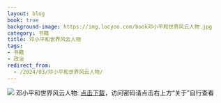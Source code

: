 ```yaml
---
layout: blog
book: true
background-image: https://img.locyoo.com/book邓小平和世界风云人物.jpg
category: 书籍
title: 邓小平和世界风云人物
tags:
- 书籍
- 政治
redirect_from:
  - /2024/03/邓小平和世界风云人物/
---
```

![](https://img.locyoo.com/book邓小平和世界风云人物.jpg)
邓小平和世界风云人物: <a name = "ref1" href="https://url18.ctfile.com/f/50983618-1347923584-6b7057?p=3619">点击下载</a>，访问密码请点击右上方“关于”自行查看